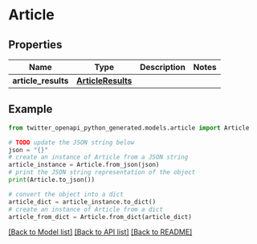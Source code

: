 # Article


## Properties

Name | Type | Description | Notes
------------ | ------------- | ------------- | -------------
**article_results** | [**ArticleResults**](ArticleResults.md) |  | 

## Example

```python
from twitter_openapi_python_generated.models.article import Article

# TODO update the JSON string below
json = "{}"
# create an instance of Article from a JSON string
article_instance = Article.from_json(json)
# print the JSON string representation of the object
print(Article.to_json())

# convert the object into a dict
article_dict = article_instance.to_dict()
# create an instance of Article from a dict
article_from_dict = Article.from_dict(article_dict)
```
[[Back to Model list]](../README.md#documentation-for-models) [[Back to API list]](../README.md#documentation-for-api-endpoints) [[Back to README]](../README.md)


